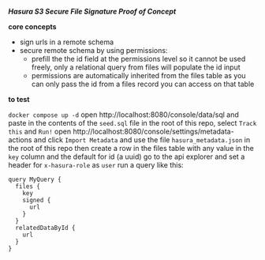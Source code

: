***Hasura S3 Secure File Signature Proof of Concept***

****core concepts****
- sign urls in a remote schema
- secure remote schema by using permissions:
  - prefill the the id field at the permissions level so it cannot be used freely, only a relational query from files will populate the id input
  - permissions are automatically inherited from the files table as you can only pass the id from a files record you can access on that table

****to test****

`docker compose up -d`
open http://localhost:8080/console/data/sql and paste in the contents of the `seed.sql` file in the root of this repo, select `Track this` and `Run!`
open http://localhost:8080/console/settings/metadata-actions and click `Import Metadata` and use the file `hasura_metadata.json` in the root of this repo
then create a row in the files table with any value in the `key` column and the default for id (a uuid)
go to the api explorer and set a header for `x-hasura-role` as `user` run a query like this:
```
query MyQuery {
  files {
    key
    signed {
      url
    }
  }
  relatedDataById {
    url
  }
}
```